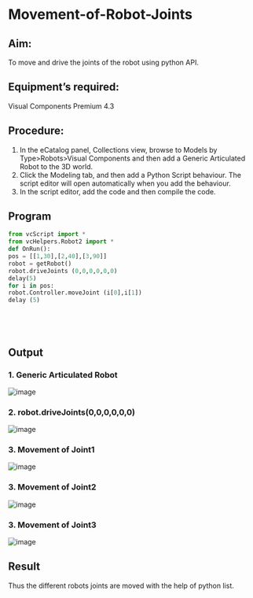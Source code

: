 # Movement-of-Robot-Joints
## Aim:  
To move and drive the joints of the robot using python API.

## Equipment’s required:

Visual Components Premium 4.3

## Procedure:

1. 	In the eCatalog panel, Collections view, browse to Models by Type>Robots>Visual Components and then add a Generic Articulated Robot to the 3D world.
2. 	Click the Modeling tab, and then add a Python Script behaviour. The script editor will open automatically when you add the behaviour.
3. 	In the script editor, add the code and then compile the code.

## Program
```python
from vcScript import *
from vcHelpers.Robot2 import *
def OnRun():
pos = [[1,30],[2,40],[3,90]]
robot = getRobot()
robot.driveJoints (0,0,0,0,0,0)
delay(5)
for i in pos:
robot.Controller.moveJoint (i[0],i[1])
delay (5)






```
## Output
### 1. Generic Articulated Robot
![image](https://github.com/Murali-Krishna0/Movement-of-Robot-Joints/assets/149054535/f057f51b-d4aa-4c83-9715-3b9bf283e945)


### 2. robot.driveJoints(0,0,0,0,0,0)
![image](https://github.com/Murali-Krishna0/Movement-of-Robot-Joints/assets/149054535/d391cd57-4eac-426c-bf80-26f1d5186552)


### 3. Movement of Joint1
![image](https://github.com/Murali-Krishna0/Movement-of-Robot-Joints/assets/149054535/470f571a-ac73-4f31-ad08-9d7f7dad6c00)


### 3. Movement of Joint2
![image](https://github.com/Murali-Krishna0/Movement-of-Robot-Joints/assets/149054535/97e6350a-eaba-42fb-8a52-4f61f7290714)


### 3. Movement of Joint3
![image](https://github.com/Murali-Krishna0/Movement-of-Robot-Joints/assets/149054535/cd276d0b-3eaa-4e29-b17a-b6463467a8bc)


## Result 
Thus the different robots joints are moved with the help of python list.


